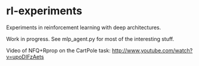 rl-experiments
==============

Experiments in reinforcement learning with deep architectures.

Work in progress. See mlp_agent.py for most of the interesting stuff.

Video of NFQ+Rprop on the CartPole task: http://www.youtube.com/watch?v=upoDIFzAets

